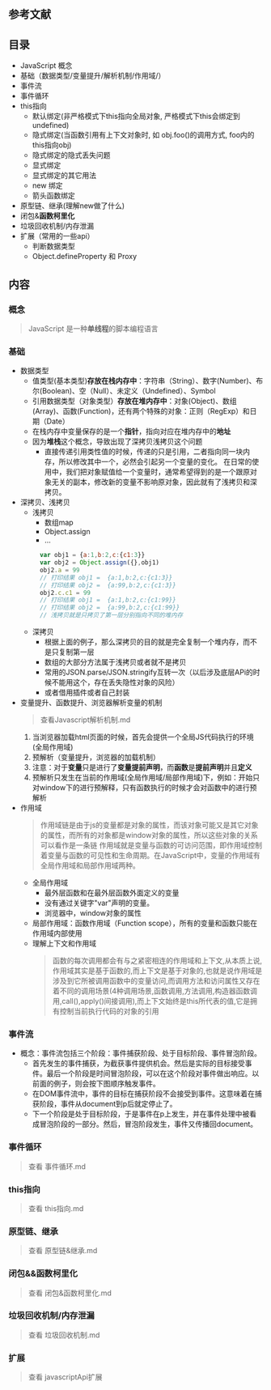 ## 

## 参考文献

## 目录
  - JavaScript 概念
  - 基础（数据类型/变量提升/解析机制/作用域/）
  - 事件流
  - 事件循环
  - this指向
    - 默认绑定(非严格模式下this指向全局对象, 严格模式下this会绑定到undefined)
    - 隐式绑定(当函数引用有上下文对象时, 如 obj.foo()的调用方式, foo内的this指向obj)
    - 隐式绑定的隐式丢失问题
    - 显式绑定
    - 显式绑定的其它用法
    - new 绑定
    - 箭头函数绑定
  - 原型链、继承(理解new做了什么)
  - 闭包&**函数柯里化**
  - 垃圾回收机制/内存泄漏
  - 扩展（常用的一些api）
    - 判断数据类型
    - Object.defineProperty 和 Proxy

## 内容
### 概念
  > JavaScript 是一种**单线程**的脚本编程语言

### 基础
  - 数据类型
    - 值类型(基本类型)**存放在栈内存中**：字符串（String）、数字(Number)、布尔(Boolean)、空（Null）、未定义（Undefined）、Symbol
    - 引用数据类型（对象类型）**存放在堆内存中**：对象(Object)、数组(Array)、函数(Function)，还有两个特殊的对象：正则（RegExp）和日期（Date）
    - 在栈内存中变量保存的是一个**指针**，指向对应在堆内存中的**地址**
    - 因为**堆栈**这个概念，导致出现了深拷贝浅拷贝这个问题
      - 直接传递引用类性值的时候，传递的只是引用，二者指向同一块内存，所以修改其中一个，必然会引起另一个变量的变化。 在日常的使用中，我们把对象赋值给一个变量时，通常希望得到的是一个跟原对象无关的副本，修改新的变量不影响原对象，因此就有了浅拷贝和深拷贝。 
  - 深拷贝、浅拷贝
    - 浅拷贝
      - 数组map
      - Object.assign
      - ...
      ``` Javascript
        var obj1 = {a:1,b:2,c:{c1:3}}
        var obj2 = Object.assign({},obj1)
        obj2.a = 99
        // 打印结果 obj1 =  {a:1,b:2,c:{c1:3}}
        // 打印结果 obj2 =  {a:99,b:2,c:{c1:3}}
        obj2.c.c1 = 99
        // 打印结果 obj1 =  {a:1,b:2,c:{c1:99}}
        // 打印结果 obj2 =  {a:99,b:2,c:{c1:99}}
        // 浅拷贝就是只拷贝了第一层分别指向不同的堆内存
      ```
    - 深拷贝
      - 根据上面的例子，那么深拷贝的目的就是完全复制一个堆内存，而不是只复制第一层
      - 数组的大部分方法属于浅拷贝或者就不是拷贝
      - 常用的JSON.parse/JSON.stringify互转一次（以后涉及底层APi的时候不能用这个，存在丢失隐性对象的风险）
      - 或者借用插件或者自己封装
  - 变量提升、函数提升、浏览器解析变量的机制
    > 查看Javascript解析机制.md
    1. 当浏览器加载html页面的时候，首先会提供一个全局JS代码执行的环境(全局作用域)
    2. 预解析（变量提升，浏览器的加载机制）
    3. 注意：对于**变量**只是进行了**变量提前声明**，而**函数**是**提前声明**并且**定义**
    4. 预解析只发生在当前的作用域(全局作用域/局部作用域)下，例如：开始只对window下的进行预解释，只有函数执行的时候才会对函数中的进行预解析
  - 作用域
    > 作用域链是由于js的变量都是对象的属性，而该对象可能又是其它对象的属性，而所有的对象都是window对象的属性，所以这些对象的关系可以看作是一条链
    > 作用域就是变量与函数的可访问范围，即作用域控制着变量与函数的可见性和生命周期。在JavaScript中，变量的作用域有全局作用域和局部作用域两种。
    - 全局作用域
      - 最外层函数和在最外层函数外面定义的变量
      - 没有通过关键字"var"声明的变量。
      - 浏览器中，window对象的属性
    - 局部作用域：函数作用域（Function scope），所有的变量和函数只能在作用域内部使用
    - 理解上下文和作用域
      > 函数的每次调用都会有与之紧密相连的作用域和上下文,从本质上说,作用域其实是基于函数的,而上下文是基于对象的,也就是说作用域是涉及到它所被调用函数中的变量访问,而调用方法和访问属性又存在着不同的调用场景(4种调用场景,函数调用,方法调用,构造器函数调用,call(),apply()间接调用),而上下文始终是this所代表的值,它是拥有控制当前执行代码的对象的引用

### 事件流
  - 概念：事件流包括三个阶段：事件捕获阶段、处于目标阶段、事件冒泡阶段。
    - 首先发生的事件捕获，为截获事件提供机会。然后是实际的目标接受事件。最后一个阶段是时间冒泡阶段，可以在这个阶段对事件做出响应。以前面的例子，则会按下图顺序触发事件。
    - 在DOM事件流中，事件的目标在捕获阶段不会接受到事件。这意味着在捕获阶段，事件从document到p后就定停止了。
    - 下一个阶段是处于目标阶段，于是事件在p上发生，并在事件处理中被看成冒泡阶段的一部分。然后，冒泡阶段发生，事件又传播回document。

### 事件循环
  > 查看 事件循环.md
### this指向
  > 查看 this指向.md
### 原型链、继承
  > 查看 原型链&继承.md

### 闭包&&函数柯里化
  > 查看 闭包&函数柯里化.md

### 垃圾回收机制/内存泄漏
  > 查看 垃圾回收机制.md

### 扩展
  > 查看 javascriptApi扩展